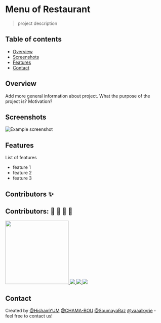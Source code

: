 # Menu of Restaurant
>  project description

## Table of contents
* [Overview](#overview)
* [Screenshots](#screenshots)
* [Features](#features)
* [Contact](#contact)

## Overview
Add more general information about project. What the purpose of the project is? Motivation?

## Screenshots
![Example screenshot](./img/screenshot.png)



## Features
List of features 
*  feature 1
*  feature 2
*  feature 3

## Contributors ✨

## Contributors: :man: :woman: :woman: :woman:

<a href="https://github.com/HishamYUM/Project/graphs/contributors">
  <img src="https://avatars3.githubusercontent.com/u/37296813?s=400&u=e3fe4eab0e61874b6de80dc4e75e4d95ec0f1e22&v=4" width="200" height="200"/>
  <img src="https://avatars0.githubusercontent.com/u/74618487?s=400&v=4" />
  <img src="https://avatars0.githubusercontent.com/u/76823160?s=400&u=df4e40a3a31b7e5c4e65861b9055c32aa336a55e&v=4" />
  <img src ="https://avatars3.githubusercontent.com/u/72884014?s=400&v=4" />
</a>

## Contact
Created by [@HishamYUM](https://www.github.com/HishamYUM) [@CHAMA-BOU](https://www.github.com/CHAMA-BOU) [@SoumayaRaz](https://www.github.com/SoumayaRaz) [@vaaalkyrie](https://www.github.com/vaaalkyrie) - feel free to contact us!
